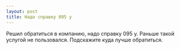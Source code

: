 ```yaml
---
layout: post 
title: Надо справку 095 у 
--- 
```

Решил обратиться в компанию, надо справку 095 у. Раньше такой услугой не пользовался. Подскажите куда лучше обратиться.